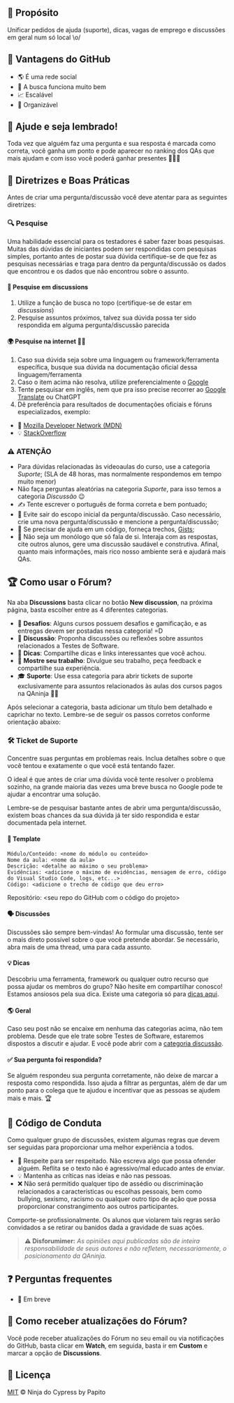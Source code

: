 ## 🎯 Propósito

Unificar pedidos de ajuda (suporte), dicas, vagas de emprego e discussões em geral num só local \o/

## 🚀 Vantagens do GitHub

- 🌎 É uma rede social
- 🔎 A busca funciona muito bem
- 📈 Escalável
- 📂 Organizável

## 🙌 Ajude e seja lembrado!

Toda vez que alguém faz uma pergunta e sua resposta é marcada como correta, você ganha um ponto e pode aparecer no ranking dos QAs que mais ajudam e com isso você poderá ganhar presentes 🎁🤜🤛

## 📜 Diretrizes e Boas Práticas

Antes de criar uma pergunta/discussão você deve atentar para as seguintes diretrizes:

### 🔍 Pesquise

Uma habilidade essencial para os testadores é saber fazer boas pesquisas. Muitas das dúvidas de iniciantes podem ser respondidas com pesquisas simples, portanto antes de postar sua dúvida certifique-se de que fez as pesquisas necessárias e traga para dentro da pergunta/discussão os dados que encontrou e os dados que não encontrou sobre o assunto.

#### 🔎 Pesquise em discussions

1. Utilize a função de busca no topo (certifique-se de estar em *discussions*)
2. Pesquise assuntos próximos, talvez sua dúvida possa ter sido respondida em alguma pergunta/discussão parecida

#### 🌍 Pesquise na internet 🤜🤛

1. Caso sua dúvida seja sobre uma linguagem ou framework/ferramenta específica, busque sua dúvida na documentação oficial dessa linguagem/ferramenta
2. Caso o item acima não resolva, utilize preferencialmente o [Google](https://www.google.com/)
3. Tente pesquisar em inglês, nem que pra isso precise recorrer ao [Google Translate](https://translate.google.com/) ou ChatGPT
4. Dê preferência para resultados de documentações oficiais e fóruns especializados, exemplo:

- 📘 [Mozilla Developer Network (MDN)](https://developer.mozilla.org/pt-BR/)
- 💡 [StackOverflow](https://stackoverflow.com/)

### ⚠️ ATENÇÃO

- Para dúvidas relacionadas às videoaulas do curso, use a categoria *Suporte*; (SLA de 48 horas, mas normalmente respondemos em tempo muito menor)
- Não faça perguntas aleatórias na categoria *Suporte*, para isso temos a categoria *Discussão* 😉
- ✍️ Tente escrever o português de forma correta e bem pontuado;
- 🔄 Evite sair do escopo inicial da pergunta/discussão. Caso necessário, crie uma nova pergunta/discussão e mencione a pergunta/discussão;
- 📝 Se precisar de ajuda em um código, forneça trechos, [Gists](https://gist.github.com/);
- 💬 Não seja um monólogo que só fala de si. Interaja com as respostas, cite outros alunos, gere uma discussão saudável e construtiva. Afinal, quanto mais informações, mais rico nosso ambiente será e ajudará mais QAs.

## 🏆 Como usar o Fórum?

Na aba **Discussions** basta clicar no botão **New discussion**, na próxima página, basta escolher entre as 4 diferentes categorias.

- 🏅 **Desafios**: Alguns cursos possuem desafios e gamificação, e as entregas devem ser postadas nessa categoria! =D
- 💭 **Discussão**: Proponha discussões ou reflexões sobre assuntos relacionados a Testes de Software.
- 🔗 **Dicas**: Compartilhe dicas e links interessantes que você achou.
- 🎨 **Mostre seu trabalho**: Divulgue seu trabalho, peça feedback e compartilhe sua experiência.
- 🎓 **Suporte**: Use essa categoria para abrir tickets de suporte exclusivamente para assuntos relacionados às aulas dos cursos pagos na QAninja 🤜🤛

Após selecionar a categoria, basta adicionar um título bem detalhado e caprichar no texto. Lembre-se de seguir os passos corretos conforme orientação abaixo:

### 🛠️ Ticket de Suporte

Concentre suas perguntas em problemas reais. Inclua detalhes sobre o que você tentou e exatamente o que você está tentando fazer.

O ideal é que antes de criar uma dúvida você tente resolver o problema sozinho, na grande maioria das vezes uma breve busca no Google pode te ajudar a encontrar uma solução.

Lembre-se de pesquisar bastante antes de abrir uma pergunta/discussão, existem boas chances da sua dúvida já ter sido respondida e estar documentada pela internet.

#### 📝 Template

```
Módulo/Conteúdo: <nome do módulo ou conteúdo>
Nome da aula: <nome da aula>
Descrição: <detalhe ao máximo o seu problema>
Evidências: <adicione o máximo de evidências, mensagem de erro, código do Visual Studio Code, logs, etc...>
Código: <adicione o trecho de código que deu erro>
```

Repositório: <seu repo do GitHub com o código do projeto>

#### 🗣️ Discussões

Discussões são sempre bem-vindas! Ao formular uma discussão, tente ser o mais direto possível sobre o que você pretende abordar. Se necessário, abra mais de uma thread, uma para cada assunto.

#### 💡 Dicas

Descobriu uma ferramenta, framework ou qualquer outro recurso que possa ajudar os membros do grupo? Não hesite em compartilhar conosco! Estamos ansiosos pela sua dica. Existe uma categoria só para [dicas aqui](https://github.com/ninjadocypress/forum/discussions/categories/dicas).

#### 🌎 Geral

Caso seu post não se encaixe em nenhuma das categorias acima, não tem problema. Desde que ele trate sobre Testes de Software, estaremos dispostos a discutir e ajudar. E você pode abrir com a [categoria discussão](https://github.com/ninjadocypress/forum/discussions/categories/discussão).

#### ✅ Sua pergunta foi respondida?

Se alguém respondeu sua pergunta corretamente, não deixe de marcar a resposta como respondida. Isso ajuda a filtrar as perguntas, além de dar um ponto para o colega que te ajudou e incentivar que as pessoas se ajudem mais e mais. 🏆

## 📜 Código de Conduta

Como qualquer grupo de discussões, existem algumas regras que devem ser seguidas para proporcionar uma melhor experiência a todos.

- 🤝 Respeite para ser respeitado. Não escreva algo que possa ofender alguém. Reflita se o texto não é agressivo/mal educado antes de enviar.
- 💡 Mantenha as críticas nas ideias e não nas pessoas.
- ❌ Não será permitido qualquer tipo de assédio ou discriminação relacionados a características ou escolhas pessoais, bem como bullying, sexismo, racismo ou qualquer outro tipo de ação que possa proporcionar constrangimento aos outros participantes.

Comporte-se profissionalmente. Os alunos que violarem tais regras serão convidados a se retirar ou banidos dada a gravidade de suas ações.

> **⚠️ Disforumimer:** *As opiniões aqui publicadas são de inteira responsabilidade de seus autores e não refletem, necessariamente, o posicionamento da QAninja.*

## ❓ Perguntas frequentes

- 📌 Em breve

## 🔔 Como receber atualizações do Fórum?

Você pode receber atualizações do Fórum no seu email ou via notificações do GitHub, basta clicar em **Watch**, em seguida, basta ir em **Custom** e marcar a opção de **Discussions**.

## 📜 Licença

[MIT](https://chatgpt.com/c/LICENSE) © Ninja do Cypress by Papito
